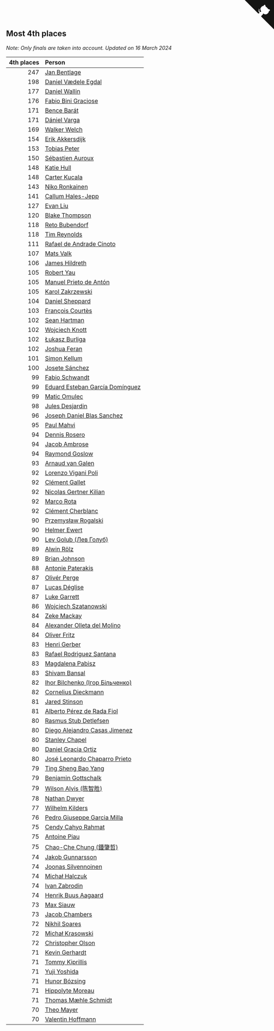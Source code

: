 ## Most 4th places

*Note: Only finals are taken into account.*
*Updated on 16 March 2024*

| 4th places | Person |
| ---: | :--- |
| 247 | [Jan Bentlage](https://www.worldcubeassociation.org/persons/2010BENT01) |
| 198 | [Daniel Vædele Egdal](https://www.worldcubeassociation.org/persons/2013EGDA01) |
| 177 | [Daniel Wallin](https://www.worldcubeassociation.org/persons/2013WALL03) |
| 176 | [Fabio Bini Graciose](https://www.worldcubeassociation.org/persons/2010GRAC02) |
| 171 | [Bence Barát](https://www.worldcubeassociation.org/persons/2008BARA01) |
| 171 | [Dániel Varga](https://www.worldcubeassociation.org/persons/2008VARG01) |
| 169 | [Walker Welch](https://www.worldcubeassociation.org/persons/2011WELC01) |
| 154 | [Erik Akkersdijk](https://www.worldcubeassociation.org/persons/2005AKKE01) |
| 153 | [Tobias Peter](https://www.worldcubeassociation.org/persons/2014PETE03) |
| 150 | [Sébastien Auroux](https://www.worldcubeassociation.org/persons/2008AURO01) |
| 148 | [Katie Hull](https://www.worldcubeassociation.org/persons/2010HULL01) |
| 148 | [Carter Kucala](https://www.worldcubeassociation.org/persons/2015KUCA01) |
| 143 | [Niko Ronkainen](https://www.worldcubeassociation.org/persons/2010RONK01) |
| 141 | [Callum Hales-Jepp](https://www.worldcubeassociation.org/persons/2012HALE01) |
| 127 | [Evan Liu](https://www.worldcubeassociation.org/persons/2009LIUE01) |
| 120 | [Blake Thompson](https://www.worldcubeassociation.org/persons/2010THOM03) |
| 118 | [Reto Bubendorf](https://www.worldcubeassociation.org/persons/2012BUBE01) |
| 118 | [Tim Reynolds](https://www.worldcubeassociation.org/persons/2005REYN01) |
| 111 | [Rafael de Andrade Cinoto](https://www.worldcubeassociation.org/persons/2007CINO01) |
| 107 | [Mats Valk](https://www.worldcubeassociation.org/persons/2007VALK01) |
| 106 | [James Hildreth](https://www.worldcubeassociation.org/persons/2009HILD01) |
| 105 | [Robert Yau](https://www.worldcubeassociation.org/persons/2009YAUR01) |
| 105 | [Manuel Prieto de Antón](https://www.worldcubeassociation.org/persons/2015ANTO04) |
| 105 | [Karol Zakrzewski](https://www.worldcubeassociation.org/persons/2014ZAKR01) |
| 104 | [Daniel Sheppard](https://www.worldcubeassociation.org/persons/2009SHEP01) |
| 103 | [François Courtès](https://www.worldcubeassociation.org/persons/2008COUR01) |
| 102 | [Sean Hartman](https://www.worldcubeassociation.org/persons/2016HART02) |
| 102 | [Wojciech Knott](https://www.worldcubeassociation.org/persons/2011KNOT01) |
| 102 | [Łukasz Burliga](https://www.worldcubeassociation.org/persons/2013BURL01) |
| 102 | [Joshua Feran](https://www.worldcubeassociation.org/persons/2011FERA01) |
| 101 | [Simon Kellum](https://www.worldcubeassociation.org/persons/2016KELL12) |
| 100 | [Josete Sánchez](https://www.worldcubeassociation.org/persons/2015SANC18) |
| 99 | [Fabio Schwandt](https://www.worldcubeassociation.org/persons/2014SCHW02) |
| 99 | [Eduard Esteban García Domínguez](https://www.worldcubeassociation.org/persons/2011EDUA01) |
| 99 | [Matic Omulec](https://www.worldcubeassociation.org/persons/2010OMUL02) |
| 98 | [Jules Desjardin](https://www.worldcubeassociation.org/persons/2010DESJ01) |
| 96 | [Joseph Daniel Blas Sanchez](https://www.worldcubeassociation.org/persons/2016SANC08) |
| 95 | [Paul Mahvi](https://www.worldcubeassociation.org/persons/2012MAHV01) |
| 94 | [Dennis Rosero](https://www.worldcubeassociation.org/persons/2010ROSE03) |
| 94 | [Jacob Ambrose](https://www.worldcubeassociation.org/persons/2010AMBR01) |
| 94 | [Raymond Goslow](https://www.worldcubeassociation.org/persons/2014GOSL01) |
| 93 | [Arnaud van Galen](https://www.worldcubeassociation.org/persons/2006GALE01) |
| 92 | [Lorenzo Vigani Poli](https://www.worldcubeassociation.org/persons/2007POLI01) |
| 92 | [Clément Gallet](https://www.worldcubeassociation.org/persons/2004GALL02) |
| 92 | [Nicolas Gertner Kilian](https://www.worldcubeassociation.org/persons/2013GERT01) |
| 92 | [Marco Rota](https://www.worldcubeassociation.org/persons/2009ROTA01) |
| 92 | [Clément Cherblanc](https://www.worldcubeassociation.org/persons/2014CHER05) |
| 90 | [Przemysław Rogalski](https://www.worldcubeassociation.org/persons/2013ROGA02) |
| 90 | [Helmer Ewert](https://www.worldcubeassociation.org/persons/2015EWER01) |
| 90 | [Lev Golub (Лев Голуб)](https://www.worldcubeassociation.org/persons/2014HOLU01) |
| 89 | [Alwin Rölz](https://www.worldcubeassociation.org/persons/2016ROLZ01) |
| 89 | [Brian Johnson](https://www.worldcubeassociation.org/persons/2013JOHN10) |
| 88 | [Antonie Paterakis](https://www.worldcubeassociation.org/persons/2012PATE01) |
| 87 | [Olivér Perge](https://www.worldcubeassociation.org/persons/2007PERG01) |
| 87 | [Lucas Déglise](https://www.worldcubeassociation.org/persons/2015DEGL01) |
| 87 | [Luke Garrett](https://www.worldcubeassociation.org/persons/2017GARR05) |
| 86 | [Wojciech Szatanowski](https://www.worldcubeassociation.org/persons/2011SZAT01) |
| 84 | [Zeke Mackay](https://www.worldcubeassociation.org/persons/2015MACK06) |
| 84 | [Alexander Olleta del Molino](https://www.worldcubeassociation.org/persons/2008OLLE01) |
| 84 | [Oliver Fritz](https://www.worldcubeassociation.org/persons/2014FRIT02) |
| 83 | [Henri Gerber](https://www.worldcubeassociation.org/persons/2014GERB01) |
| 83 | [Rafael Rodriguez Santana](https://www.worldcubeassociation.org/persons/2012SANT12) |
| 83 | [Magdalena Pabisz](https://www.worldcubeassociation.org/persons/2017PABI01) |
| 83 | [Shivam Bansal](https://www.worldcubeassociation.org/persons/2011BANS02) |
| 82 | [Ihor Bilchenko (Ігор Більченко)](https://www.worldcubeassociation.org/persons/2011BILC01) |
| 82 | [Cornelius Dieckmann](https://www.worldcubeassociation.org/persons/2009DIEC01) |
| 81 | [Jared Stinson](https://www.worldcubeassociation.org/persons/2014STIN01) |
| 81 | [Alberto Pérez de Rada Fiol](https://www.worldcubeassociation.org/persons/2011FIOL01) |
| 80 | [Rasmus Stub Detlefsen](https://www.worldcubeassociation.org/persons/2014DETL01) |
| 80 | [Diego Alejandro Casas Jimenez](https://www.worldcubeassociation.org/persons/2014JIME05) |
| 80 | [Stanley Chapel](https://www.worldcubeassociation.org/persons/2016CHAP04) |
| 80 | [Daniel Gracia Ortiz](https://www.worldcubeassociation.org/persons/2009ORTI01) |
| 80 | [José Leonardo Chaparro Prieto](https://www.worldcubeassociation.org/persons/2011CHAP01) |
| 79 | [Ting Sheng Bao Yang](https://www.worldcubeassociation.org/persons/2008BAOY01) |
| 79 | [Benjamin Gottschalk](https://www.worldcubeassociation.org/persons/2016GOTT01) |
| 79 | [Wilson Alvis (陈智胜)](https://www.worldcubeassociation.org/persons/2011ALVI01) |
| 78 | [Nathan Dwyer](https://www.worldcubeassociation.org/persons/2011DWYE02) |
| 77 | [Wilhelm Kilders](https://www.worldcubeassociation.org/persons/2010KILD02) |
| 76 | [Pedro Giuseppe Garcia Milla](https://www.worldcubeassociation.org/persons/2016MILL07) |
| 75 | [Cendy Cahyo Rahmat](https://www.worldcubeassociation.org/persons/2010RAHM02) |
| 75 | [Antoine Piau](https://www.worldcubeassociation.org/persons/2008PIAU01) |
| 75 | [Chao-Che Chung (鍾肇哲)](https://www.worldcubeassociation.org/persons/2012CHON03) |
| 74 | [Jakob Gunnarsson](https://www.worldcubeassociation.org/persons/2015GUNN01) |
| 74 | [Joonas Silvennoinen](https://www.worldcubeassociation.org/persons/2016SILV07) |
| 74 | [Michał Halczuk](https://www.worldcubeassociation.org/persons/2006HALC01) |
| 74 | [Ivan Zabrodin](https://www.worldcubeassociation.org/persons/2012ZABR01) |
| 74 | [Henrik Buus Aagaard](https://www.worldcubeassociation.org/persons/2006BUUS01) |
| 73 | [Max Siauw](https://www.worldcubeassociation.org/persons/2017SIAU02) |
| 73 | [Jacob Chambers](https://www.worldcubeassociation.org/persons/2017CHAM09) |
| 72 | [Nikhil Soares](https://www.worldcubeassociation.org/persons/2015SOAR01) |
| 72 | [Michał Krasowski](https://www.worldcubeassociation.org/persons/2013KRAS02) |
| 72 | [Christopher Olson](https://www.worldcubeassociation.org/persons/2009OLSO01) |
| 71 | [Kevin Gerhardt](https://www.worldcubeassociation.org/persons/2013GERH01) |
| 71 | [Tommy Kiprillis](https://www.worldcubeassociation.org/persons/2014KIPR01) |
| 71 | [Yuji Yoshida](https://www.worldcubeassociation.org/persons/2015YOSH01) |
| 71 | [Hunor Bózsing](https://www.worldcubeassociation.org/persons/2009BOZS01) |
| 71 | [Hippolyte Moreau](https://www.worldcubeassociation.org/persons/2008MORE02) |
| 71 | [Thomas Mæhle Schmidt](https://www.worldcubeassociation.org/persons/2013SCHM02) |
| 70 | [Theo Mayer](https://www.worldcubeassociation.org/persons/2012MAYE01) |
| 70 | [Valentin Hoffmann](https://www.worldcubeassociation.org/persons/2011HOFF02) |


<a href="https://github.com/jonatanklosko/wca_statistics" class="github-corner" aria-label="View source on Github"><svg width="80" height="80" viewBox="0 0 250 250" style="fill:#151513; color:#fff; position: absolute; top: 0; border: 0; right: 0;" aria-hidden="true"><path d="M0,0 L115,115 L130,115 L142,142 L250,250 L250,0 Z"></path><path d="M128.3,109.0 C113.8,99.7 119.0,89.6 119.0,89.6 C122.0,82.7 120.5,78.6 120.5,78.6 C119.2,72.0 123.4,76.3 123.4,76.3 C127.3,80.9 125.5,87.3 125.5,87.3 C122.9,97.6 130.6,101.9 134.4,103.2" fill="currentColor" style="transform-origin: 130px 106px;" class="octo-arm"></path><path d="M115.0,115.0 C114.9,115.1 118.7,116.5 119.8,115.4 L133.7,101.6 C136.9,99.2 139.9,98.4 142.2,98.6 C133.8,88.0 127.5,74.4 143.8,58.0 C148.5,53.4 154.0,51.2 159.7,51.0 C160.3,49.4 163.2,43.6 171.4,40.1 C171.4,40.1 176.1,42.5 178.8,56.2 C183.1,58.6 187.2,61.8 190.9,65.4 C194.5,69.0 197.7,73.2 200.1,77.6 C213.8,80.2 216.3,84.9 216.3,84.9 C212.7,93.1 206.9,96.0 205.4,96.6 C205.1,102.4 203.0,107.8 198.3,112.5 C181.9,128.9 168.3,122.5 157.7,114.1 C157.9,116.9 156.7,120.9 152.7,124.9 L141.0,136.5 C139.8,137.7 141.6,141.9 141.8,141.8 Z" fill="currentColor" class="octo-body"></path></svg></a><style>.github-corner:hover .octo-arm{animation:octocat-wave 560ms ease-in-out}@keyframes octocat-wave{0%,100%{transform:rotate(0)}20%,60%{transform:rotate(-25deg)}40%,80%{transform:rotate(10deg)}}@media (max-width:500px){.github-corner:hover .octo-arm{animation:none}.github-corner .octo-arm{animation:octocat-wave 560ms ease-in-out}}</style>
